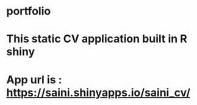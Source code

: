 # portfolio
# This static CV application built in R shiny
# App url is : https://saini.shinyapps.io/saini_cv/

